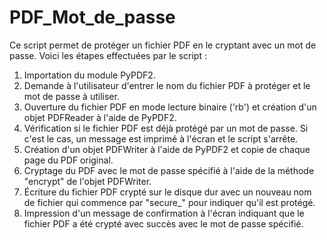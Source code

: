 # PDF_Mot_de_passe

Ce script permet de protéger un fichier PDF en le cryptant avec un mot de passe. 
Voici les étapes effectuées par le script :

1. Importation du module PyPDF2.
2. Demande à l'utilisateur d'entrer le nom du fichier PDF à protéger et le mot de passe à utiliser.
3. Ouverture du fichier PDF en mode lecture binaire ('rb') et création d'un objet PDFReader à l'aide de PyPDF2.
4. Vérification si le fichier PDF est déjà protégé par un mot de passe. Si c'est le cas, un message est imprimé à l'écran et le script s'arrête.
5. Création d'un objet PDFWriter à l'aide de PyPDF2 et copie de chaque page du PDF original.
6. Cryptage du PDF avec le mot de passe spécifié à l'aide de la méthode "encrypt" de l'objet PDFWriter.
7. Écriture du fichier PDF crypté sur le disque dur avec un nouveau nom de fichier qui commence par "secure_" pour indiquer qu'il est protégé.
8. Impression d'un message de confirmation à l'écran indiquant que le fichier PDF a été crypté avec succès avec le mot de passe spécifié.
